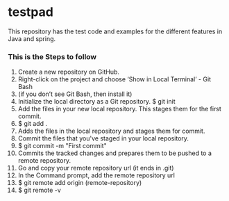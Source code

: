 # testpad
This repository has the test code and examples for the different features in Java and spring.

### This is the Steps to follow
1. Create a new repository on GitHub.
2. Right-click on the project and choose ‘Show in Local Terminal’ - Git Bash
3. (if you don’t see Git Bash, then install it)
4. Initialize the local directory as a Git repository.
   $ git init
5. Add the files in your new local repository. This stages them for the first commit.
6. $ git add .
7.  Adds the files in the local repository and stages them for commit.
8. Commit the files that you've staged in your local repository.
9. $ git commit -m "First commit"
10.  Commits the tracked changes and prepares them to be pushed to a remote repository.
11. Go and copy your remote repository url (it ends in .git)
12. In the Command prompt, add the remote repository url
13. $ git remote add origin (remote-repository)
14. $ git remote -v